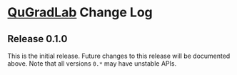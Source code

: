 # [QuGradLab](README.md) Change Log

## Release 0.1.0

This is the initial release. Future changes to this release will be documented above. Note that all versions ``0.*`` may have unstable APIs.